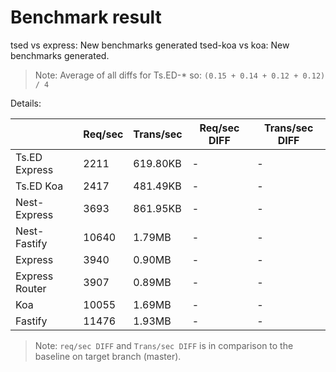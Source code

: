 # Benchmark result

tsed vs express: New benchmarks generated
tsed-koa vs koa: New benchmarks generated.

> Note: 
> Average of all diffs for Ts.ED-* so: `(0.15 + 0.14 + 0.12 + 0.12) / 4`

Details:

|                | Req/sec | Trans/sec | Req/sec DIFF | Trans/sec DIFF |
| -------------- | ------- | --------- | ------------ | -------------- |
| Ts.ED Express  | 2211    | 619.80KB  | -            | -              |
| Ts.ED Koa      | 2417    | 481.49KB  | -            | -              |
| Nest-Express   | 3693    | 861.95KB  | -            | -              |
| Nest-Fastify   | 10640   | 1.79MB    | -            | -              |
| Express        | 3940    | 0.90MB    | -            | -              |
| Express Router | 3907    | 0.89MB    | -            | -              |
| Koa            | 10055   | 1.69MB    | -            | -              |
| Fastify        | 11476   | 1.93MB    | -            | -              |

> Note:
> `req/sec DIFF` and `Trans/sec DIFF` is in comparison to the baseline on target branch (master).